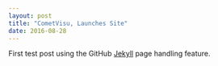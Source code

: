 ```yaml
---
layout: post
title: "CometVisu, Launches Site"
date: 2016-08-28
---
```


First test post using the GitHub [Jekyll](http://jekyllrb.com) page handling feature.

